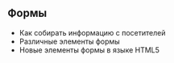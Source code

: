 ## Формы ##
- Как собирать информацию с посетителей
- Различные элементы формы
- Новые элементы формы в языке HTML5
